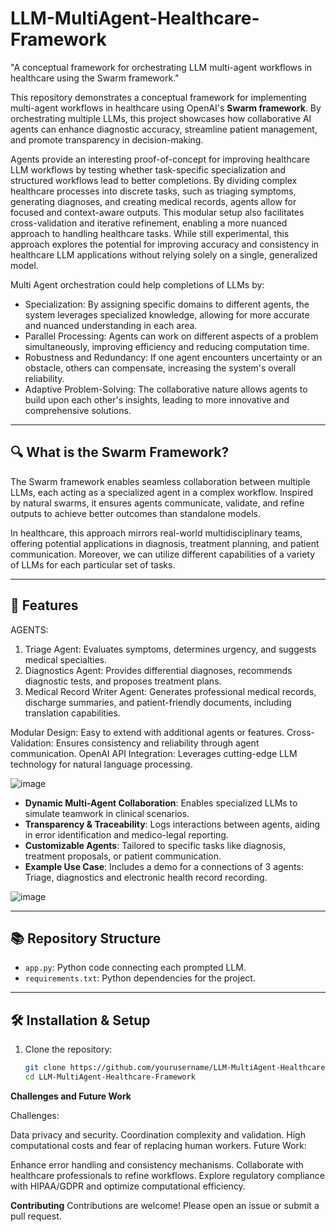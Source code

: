 # LLM-MultiAgent-Healthcare-Framework
"A conceptual framework for orchestrating LLM multi-agent workflows in healthcare using the Swarm framework."

This repository demonstrates a conceptual framework for implementing multi-agent workflows in healthcare using OpenAI's **Swarm framework**. By orchestrating multiple LLMs, this project showcases how collaborative AI agents can enhance diagnostic accuracy, streamline patient management, and promote transparency in decision-making.

Agents provide an interesting proof-of-concept for improving healthcare LLM workflows by testing whether task-specific specialization and structured workflows lead to better completions. By dividing complex healthcare processes into discrete tasks, such as triaging symptoms, generating diagnoses, and creating medical records, agents allow for focused and context-aware outputs. This modular setup also facilitates cross-validation and iterative refinement, enabling a more nuanced approach to handling healthcare tasks. While still experimental, this approach explores the potential for improving accuracy and consistency in healthcare LLM applications without relying solely on a single, generalized model.

Multi Agent orchestration could help completions of LLMs by:
- Specialization: By assigning specific domains to different agents, the system leverages specialized knowledge, allowing for more accurate and nuanced understanding in each area.
- Parallel Processing: Agents can work on different aspects of a problem simultaneously, improving efficiency and reducing computation time.
- Robustness and Redundancy: If one agent encounters uncertainty or an obstacle, others can compensate, increasing the system's overall reliability.
- Adaptive Problem-Solving: The collaborative nature allows agents to build upon each other's insights, leading to more innovative and comprehensive solutions.

---

## 🔍 What is the Swarm Framework?

The Swarm framework enables seamless collaboration between multiple LLMs, each acting as a specialized agent in a complex workflow. Inspired by natural swarms, it ensures agents communicate, validate, and refine outputs to achieve better outcomes than standalone models.

In healthcare, this approach mirrors real-world multidisciplinary teams, offering potential applications in diagnosis, treatment planning, and patient communication. Moreover, we can utilize different capabilities of a variety of LLMs for each particular set of tasks.

---

## 🚀 Features


AGENTS:

1. Triage Agent: Evaluates symptoms, determines urgency, and suggests medical specialties.
2. Diagnostics Agent: Provides differential diagnoses, recommends diagnostic tests, and proposes treatment plans.
3. Medical Record Writer Agent: Generates professional medical records, discharge summaries, and patient-friendly documents, including translation capabilities.

Modular Design: Easy to extend with additional agents or features.
Cross-Validation: Ensures consistency and reliability through agent communication.
OpenAI API Integration: Leverages cutting-edge LLM technology for natural language processing.

![image](https://github.com/user-attachments/assets/8b0d3c00-081e-473a-90a9-ebd642e83b76)

- **Dynamic Multi-Agent Collaboration**: Enables specialized LLMs to simulate teamwork in clinical scenarios.
- **Transparency & Traceability**: Logs interactions between agents, aiding in error identification and medico-legal reporting.
- **Customizable Agents**: Tailored to specific tasks like diagnosis, treatment proposals, or patient communication.
- **Example Use Case**: Includes a demo for a connections of 3 agents: Triage, diagnostics and electronic health record recording.

![image](https://github.com/user-attachments/assets/6635ac58-6e4c-47d4-a78b-91ae951d1a3a)

---

## 📚 Repository Structure

- `app.py`: Python code connecting each prompted LLM.
- `requirements.txt`: Python dependencies for the project.

---

## 🛠️ Installation & Setup

1. Clone the repository:
   ```bash
   git clone https://github.com/yourusername/LLM-MultiAgent-Healthcare-Framework.git
   cd LLM-MultiAgent-Healthcare-Framework

**Challenges and Future Work**

Challenges:

Data privacy and security.
Coordination complexity and validation.
High computational costs and fear of replacing human workers.
Future Work:

Enhance error handling and consistency mechanisms.
Collaborate with healthcare professionals to refine workflows.
Explore regulatory compliance with HIPAA/GDPR and optimize computational efficiency.

**Contributing**
Contributions are welcome! Please open an issue or submit a pull request.
